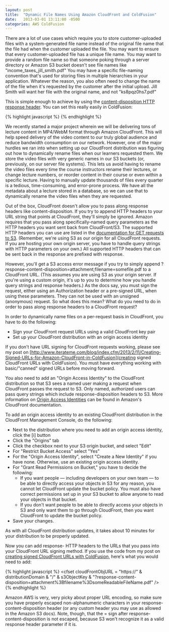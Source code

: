 ```yaml
---
layout: post
title:  "Dynamic File Names Using Amazon CloudFront and ColdFusion"
date:   2013-03-01 13:11:00 -0500
categories: AWS ColdFusion
---
```


There are a lot of use cases which require you to store customer-uploaded files with a system-generated file name instead of the original file name that the file had when the customer uploaded the file. You may want to ensure that every customer-uploaded file has a unique file name. You may want to provide a random file name so that someone poking through a server directory or Amazon S3 bucket doesn't see file names like "income_taxes_jill_smith.pdf" You may have a specific file-naming convention that's used for storing files in multiple hierarchies in your application. Whatever the reason, you also often need to change the name of the file when it's requested by the customer after the initial upload. Jill Smith will want her file with the original name, and not "ks8pqz0hs7.pdf"

This is simple enough to achieve by using the [content-disposition HTTP response header](http://en.wikipedia.org/wiki/List_of_HTTP_header_fields). You can set this really easily in ColdFusion:

{% highlight javascript %}
<cfheader name="Content-Disposition" value="filename=someFileName.pdf">
{% endhighlight %}

We recently started a major project wherein we will be delivering tons of lecture content in MP4/WebM format through Amazon CloudFront. This will help speed delivery of the video content to our truly global audience and reduce bandwidth consumption on our network. However, one of the major hurdles we ran into when setting up our CloudFront distribution was figuring out how to dynamically rename files when our learners requested them. We store the video files with very generic names in our S3 buckets (or, previously, on our server file systems). This lets us avoid having to rename the video files every time the course instructors rename their lectures, or change lecture numbers, or reorder content in their course or even within a specific lecture. Having to manually update thousands of files every quarter is a tedious, time-consuming, and error-prone process. We have all the metadata about a lecture stored in a database, so we can use that to dynamically rename the video files when they are requested.

Out of the box, CloudFront doesn't allow you to pass along response headers like content-disposition. If you try to append HTTP headers to your URL string that points at CloudFront, they'll simply be ignored. Amazon requires that you pass along specifically-named query parameters as the HTTP headers you want sent back from CloudFront/S3. The supported HTTP headers you can use are listed in the [documentation for GET requests to S3](http://docs.aws.amazon.com/AmazonS3/latest/API/RESTObjectGET.html). (Remember, we're using S3 as our origin for all CloudFront requests. If you are hosting your own origin server, you have to handle query strings with HTTP parameters on your own.) All supported HTTP headers that can be sent back in the response are prefixed with response.

However, you'll get a S3 access error message if you try to simply append ?response-content-disposition=attachment;filename=somefile.pdf to a CloudFront URL. (This assumes you are using S3 as your origin server. If you're using a custom origin, it's up to you to determine how you handle query strings and response headers.) As the docs say, you must sign the request, either using an Authorization header or a pre-signed URL, when using these parameters. They can not be used with an unsigned (anonymous) request. So what does this mean? What do you need to do in order to pass along response headers to a CloudFront request?

In order to dynamically name files on a per-request basis in CloudFront, you have to do the following:

- Sign your CloudFront request URLs using a valid CloudFront key pair
- Set up your CloudFront distribution with an origin access identity

If you don't have URL signing for CloudFront requests working, please see my post on [http://www.iterateme.com/blog/index.cfm/2013/2/11/Creating-Signed-URLs-for-Amazon-CloudFront-in-ColdFusion](creating signed CloudFront URLs with ColdFusion). You must have everything working with basic/"canned" signed URLs before moving forward.

You also need to add an "Origin Access Identity" to the CloudFront distribution so that S3 sees a named user making a request when CloudFront passes the request to S3. Only named, authorized users can pass query strings which include response-disposition headers to S3. More information on [Origin Access Identities](http://docs.aws.amazon.com/AmazonCloudFront/latest/DeveloperGuide/private-content-restricting-access-to-s3.html) can be found in Amazon's CloudFront documentation.

To add an origin access identity to an existing CloudFront distribution in the CloudFront Management Console, do the following:

- Next to the distribution where you need to add an origin access identity, click the [i] button
- Click the "Origins" tab
- Click the checkbox next to your S3 origin bucket, and select "Edit"
- For "Restrict Bucket Access" select "Yes"
- For the "Origin Access Identity", select "Create a New Identity" if you have none. Otherwise, use an existing origin access identity.
- For "Grant Read Permissions on Bucket," you have to decide the following:
  - If you want people &mdash; including developers on your own team &mdash; to be able to directly access your objects in S3 for any reason, you cannot let CloudFront update the bucket policy. You must also have correct permissions set up in your S3 bucket to allow anyone to read your objects in that bucket.
  - If you don't want people to be able to directly access your objects in S3 and only want them to go through CloudFront, then you want CloudFront to update the bucket policy.
- Save your changes.

As with all CloudFront distribution updates, it takes about 10 minutes for your distribution to be properly updated.

Now you can add response- HTTP headers to the URLs that you pass into your CloudFront URL signing method. If you use the code from my post on [creating signed CloudFront URLs with ColdFusion](http://www.iterateme.com/blog/index.cfm/2013/2/11/Creating-Signed-URLs-for-Amazon-CloudFront-in-ColdFusion), here's what you would need to add:

{% highlight javascript %}
<cfset cloudFrontObjURL = "https://" & distributionDomain & "/" & s3ObjectKey & "?response-content-disposition=attachment%3Bfilename%3DsomeReadableFileName.pdf" />
{% endhighlight %}

Amazon AWS is very, very picky about proper URL encoding, so make sure you have properly escaped non-alphanumeric characters in your response-content-disposition header (or any custom header you may use as allowed in the Amazon S3 docs). Note, though, that the = sign after response-content-disposition is not escaped, because S3 won't recognize it as a valid response header parameter if it is.

